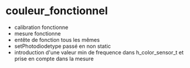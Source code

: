 # couleur_fonctionnel
- calibration fonctionne
- mesure fonctionne
- entête de fonction tous les mêmes 
- setPhotodiodetype passé en non static
- introduction d'une valeur min de frequence dans h_color_sensor_t et prise en compte dans la mesure
